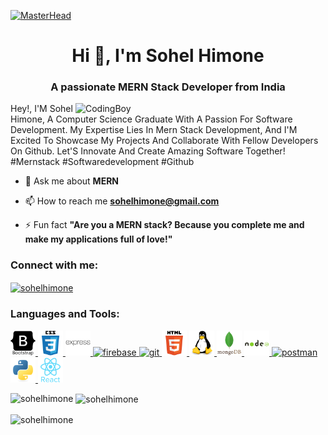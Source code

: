 [![MasterHead](https://user-images.githubusercontent.com/90236635/232446433-d5540fa2-fe28-4bb8-b929-cdb51fe61336.gif)](https://SohelHimone.io)

<h1 align="center">Hi 👋, I'm Sohel Himone</h1>
<h3 align="center">A passionate MERN Stack Developer from India</h3>
<img align="right" alt="CodingBoy" width="400" src="https://avatars.githubusercontent.com/u/127922896?s=400&u=c894d6fe97290c91e9f55daef33386380916cff1&v=4"/>

<p>Hey!, I'M Sohel Himone, A Computer Science Graduate With A Passion For Software Development. My Expertise Lies In Mern Stack Development, And I'M Excited To Showcase My Projects And Collaborate With Fellow Developers On Github. Let'S Innovate And Create Amazing Software Together! #Mernstack #Softwaredevelopment #Github</p>

- 💬 Ask me about **MERN**

- 📫 How to reach me **sohelhimone@gmail.com**

- ⚡ Fun fact **"Are you a MERN stack? Because you complete me and make my applications full of love!"**

<h3 align="left">Connect with me:</h3>
<p align="left">
<a href="https://linkedin.com/in/sohelhimone" target="blank"><img align="center" src="https://raw.githubusercontent.com/rahuldkjain/github-profile-readme-generator/master/src/images/icons/Social/linked-in-alt.svg" alt="sohelhimone" height="30" width="40" /></a>
</p>

<h3 align="left">Languages and Tools:</h3>
<p align="left"> <a href="https://getbootstrap.com" target="_blank" rel="noreferrer"> <img src="https://raw.githubusercontent.com/devicons/devicon/master/icons/bootstrap/bootstrap-plain-wordmark.svg" alt="bootstrap" width="40" height="40"/> </a> <a href="https://www.w3schools.com/css/" target="_blank" rel="noreferrer"> <img src="https://raw.githubusercontent.com/devicons/devicon/master/icons/css3/css3-original-wordmark.svg" alt="css3" width="40" height="40"/> </a> <a href="https://expressjs.com" target="_blank" rel="noreferrer"> <img src="https://raw.githubusercontent.com/devicons/devicon/master/icons/express/express-original-wordmark.svg" alt="express" width="40" height="40"/> </a> <a href="https://firebase.google.com/" target="_blank" rel="noreferrer"> <img src="https://www.vectorlogo.zone/logos/firebase/firebase-icon.svg" alt="firebase" width="40" height="40"/> </a> <a href="https://git-scm.com/" target="_blank" rel="noreferrer"> <img src="https://www.vectorlogo.zone/logos/git-scm/git-scm-icon.svg" alt="git" width="40" height="40"/> </a> <a href="https://www.w3.org/html/" target="_blank" rel="noreferrer"> <img src="https://raw.githubusercontent.com/devicons/devicon/master/icons/html5/html5-original-wordmark.svg" alt="html5" width="40" height="40"/> </a> <a href="https://www.linux.org/" target="_blank" rel="noreferrer"> <img src="https://raw.githubusercontent.com/devicons/devicon/master/icons/linux/linux-original.svg" alt="linux" width="40" height="40"/> </a> <a href="https://www.mongodb.com/" target="_blank" rel="noreferrer"> <img src="https://raw.githubusercontent.com/devicons/devicon/master/icons/mongodb/mongodb-original-wordmark.svg" alt="mongodb" width="40" height="40"/> </a> <a href="https://nodejs.org" target="_blank" rel="noreferrer"> <img src="https://raw.githubusercontent.com/devicons/devicon/master/icons/nodejs/nodejs-original-wordmark.svg" alt="nodejs" width="40" height="40"/> </a> <a href="https://postman.com" target="_blank" rel="noreferrer"> <img src="https://www.vectorlogo.zone/logos/getpostman/getpostman-icon.svg" alt="postman" width="40" height="40"/> </a> <a href="https://www.python.org" target="_blank" rel="noreferrer"> <img src="https://raw.githubusercontent.com/devicons/devicon/master/icons/python/python-original.svg" alt="python" width="40" height="40"/> </a> <a href="https://reactjs.org/" target="_blank" rel="noreferrer"> <img src="https://raw.githubusercontent.com/devicons/devicon/master/icons/react/react-original-wordmark.svg" alt="react" width="40" height="40"/> </a> </p>

<p><img align="left" src="https://github-readme-stats.vercel.app/api/top-langs?username=sohelhimone&show_icons=true&locale=en&layout=compact" alt="sohelhimone" /></p>

<p>&nbsp;<img align="center" src="https://github-readme-stats.vercel.app/api?username=sohelhimone&show_icons=true&locale=en" alt="sohelhimone" /></p>

<p><img align="center" src="https://github-readme-streak-stats.herokuapp.com/?user=sohelhimone&" alt="sohelhimone" /></p>
